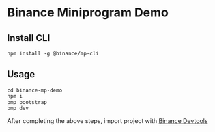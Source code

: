 # Binance Miniprogram Demo

## Install CLI

```
npm install -g @binance/mp-cli
```

## Usage

```
cd binance-mp-demo
npm i
bmp bootstrap
bmp dev
```

After completing the above steps, import project with [Binance Devtools](https://developers.binance.com/docs/mini-program/download)

